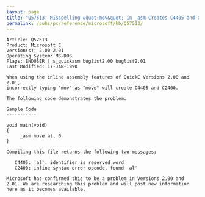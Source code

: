 ```yaml
---
layout: page
title: "Q57513: Misspelling &quot;mov&quot; in _asm Creates C4405 and C2400"
permalink: /pubs/pc/reference/microsoft/kb/Q57513/
---
```


	Article: Q57513
	Product: Microsoft C
	Version(s): 2.00 2.01
	Operating System: MS-DOS
	Flags: ENDUSER | s_quickasm buglist2.00 buglist2.01
	Last Modified: 17-JAN-1990
	
	When using the inline assembly features of QuickC Versions 2.00 and 2.01,
	incorrectly typing "mov" as "move" will create C4405 and C2400.
	
	The following code demonstrates the problem:
	
	Sample Code
	-----------
	
	void main(void)
	{
	     _asm move al, 0
	}
	
	Compiling this file returns the following two messages:
	
	   C4405: 'al': identifier is reserved word
	   C2400: inline syntax error opcode, found 'al'
	
	Microsoft has confirmed this to be a problem in Versions 2.00 and
	2.01. We are researching this problem and will post new information
	here as it becomes available.
